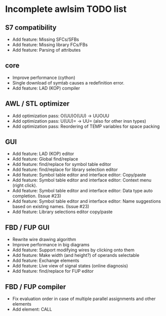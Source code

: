 # Incomplete awlsim TODO list

## S7 compatibility

* Add feature: Missing SFCs/SFBs
* Add feature: Missing library FCs/FBs
* Add feature: Parsing of attributes

## core

* Improve performance (cython)
* Single download of symtab causes a redefinition error.
* Add feature: LAD (KOP) compiler

## AWL / STL optimizer

* Add optimization pass: O(UU)O(UU) -> UUOUU
* Add optimization pass: U(UU)= -> UU=  (also for other insn types)
* Add optimization pass: Reordering of TEMP variables for space packing

## GUI

* Add feature: LAD (KOP) editor
* Add feature: Global find/replace
* Add feature: find/replace for symbol table editor
* Add feature: find/replace for library selection editor
* Add feature: Symbol table editor and interface editor: Copy/paste
* Add feature: Symbol table editor and interface editor: Context menu (right click).
* Add feature: Symbol table editor and interface editor: Data type auto completion. (Issue #23)
* Add feature: Symbol table editor and interface editor: Name suggestions based on existing names. (Issue #23)
* Add feature: Library selections editor copy/paste

## FBD / FUP GUI

* Rewrite wire drawing algorithm
* Improve performance in big diagrams
* Add feature: Support modifying wires by clicking onto them
* Add feature: Make width (and height?) of operands selectable
* Add feature: Exchange elements
* Add feature: Live view of signal states (online diagnosis)
* Add feature: find/replace for FUP editor

## FBD / FUP compiler

* Fix evaluation order in case of multiple parallel assignments and other elements
* Add element: CALL
